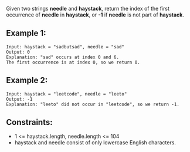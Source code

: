 Given two strings **needle** and **haystack**, return the index of the first occurrence of **needle** in **haystack**, or **-1** if **needle** is not part of **haystack**.

 

## Example 1:
```
Input: haystack = "sadbutsad", needle = "sad"
Output: 0
Explanation: "sad" occurs at index 0 and 6.
The first occurrence is at index 0, so we return 0.
```
## Example 2:
```
Input: haystack = "leetcode", needle = "leeto"
Output: -1
Explanation: "leeto" did not occur in "leetcode", so we return -1.
 ```

## Constraints:

- 1 <= haystack.length, needle.length <= 104
- haystack and needle consist of only lowercase English characters.
